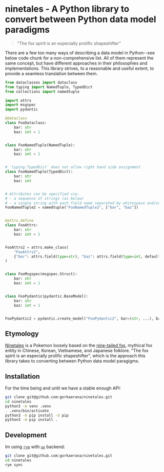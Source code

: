 # ninetales - A Python library to convert between Python data model paradigms

> "The fox spirit is an especially prolific shapeshifter"

There are a few too many ways of describing a data model in Python--see below code chunk for a non-comprehensive list. All of them represent the same concept, but have different approaches in their philosophies and implementations. This library strives, to a reasonable and useful extent, to provide a seamless translation between them.
```python
from dataclasses import dataclass
from typing import NamedTuple, TypedDict
from collections import namedtuple

import attrs
import msgspec
import pydantic

@dataclass
class FooDataclass:
    bar: str
    baz: int = 1


class FooNamedTuple(NamedTuple):
    bar: str
    baz: int = 1


# `typing.TypedDict` does not allow right hand side assignment
class FooNamedTuple(TypedDict):
    bar: str
    baz: int


# Attributes can be specified via:
# - a sequence of strings (as below)
# - a single string with each field name separated by whitespace and/or commas (e.g., "bar baz", "bar, baz")
FooNamedTuple2 = namedtuple("FooNamedTuple2", ["bar", "baz"])


@attrs.define
class FooAttrs:
    bar: str
    baz: int = 1


FooAttrs2 = attrs.make_class(
    "FooAttrs2",
    {"bar": attrs.field(type=str), "baz": attrs.field(type=int, default=1)}
)


class FooMsgspec(msgspec.Struct):
    bar: str
    baz: int = 1


class FooPydantic(pydantic.BaseModel):
    bar: str
    baz: int = 1


FooPydantic2 = pydantic.create_model("FooPydantic2", bar=(str, ...), baz=(int, 1))
```

## Etymology
[Ninetales](https://bulbapedia.bulbagarden.net/wiki/Ninetales_(Pok%C3%A9mon)) is a Pokemon loosely based on the [nine-tailed fox](https://en.wikipedia.org/wiki/Nine-tailed_fox), mythical fox entity in Chinese, Korean, Vietnamese, and Japanese folklore. "The fox spirit is an especially prolific shapeshifter", which is the approach this library takes to converting between Python data model paragigms.

## Installation
For the time being and until we have a stable enough API:
```bash
git clone git@github.com:gorkaerana/ninetales.git
cd ninetales
python3 -m venv .venv
. .venv/bin/activate
python3 -m pip install -U pip
python3 -m pip install .
```

## Development
Im using [`rye`](https://rye-up.com/) with [`uv`](https://github.com/astral-sh/uv) backend:
```bash
git clone git@github.com:gorkaerana/ninetales.git
cd ninetales
rye sync
```
